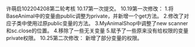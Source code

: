 许萌启102204208第二轮考核
10.17第一次提交。
10.19第一次修改：
1.将BaseAnimal中的变量由public调整为private，并新增一个get方法。
2.修改了对应子类中使用过原public变量的方法。
3.MyAnimalShop中调整了new scanner和sc.close的位置。
4.移除了一些无关变量
5.赋予了一些原来没有给权限的变量private权限。
10.25第二次修改：
新增了部分变量的权限。
